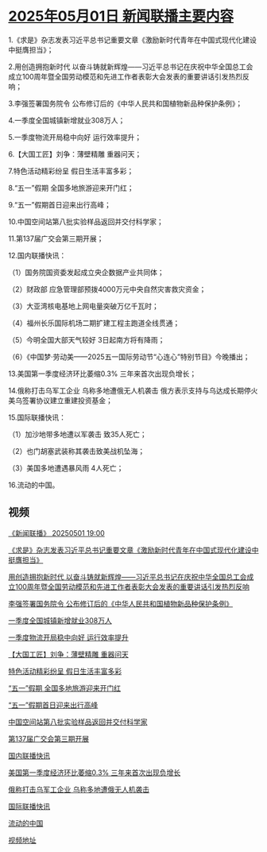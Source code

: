 # [2025年05月01日 新闻联播主要内容](https://tv.cctv.com/lm/xwlb/day/20250501.shtml)

1.《求是》杂志发表习近平总书记重要文章《激励新时代青年在中国式现代化建设中挺膺担当》；

2.用创造拥抱新时代 以奋斗铸就新辉煌——习近平总书记在庆祝中华全国总工会成立100周年暨全国劳动模范和先进工作者表彰大会发表的重要讲话引发热烈反响；

3.李强签署国务院令 公布修订后的《中华人民共和国植物新品种保护条例》；

4.一季度全国城镇新增就业308万人；

5.一季度物流开局稳中向好 运行效率提升；

6.【大国工匠】刘争：薄壁精雕 重器问天；

7.特色活动精彩纷呈 假日生活丰富多彩；

8.“五一”假期 全国多地旅游迎来开门红；

9.“五一”假期首日迎来出行高峰；

10.中国空间站第八批实验样品返回并交付科学家；

11.第137届广交会第三期开展；

12.国内联播快讯：

（1）国务院国资委发起成立央企数据产业共同体；

（2）财政部 应急管理部预拨4000万元中央自然灾害救灾资金；

（3）大亚湾核电基地上网电量突破万亿千瓦时；

（4）福州长乐国际机场二期扩建工程主跑道全线贯通；

（5）今明全国大部天气较好 3日起南方将有降雨；

（6）《中国梦·劳动美——2025五一国际劳动节“心连心”特别节目》今晚播出；

13.美国第一季度经济环比萎缩0.3% 三年来首次出现负增长；

14.俄称打击乌军工企业 乌称多地遭俄无人机袭击 俄方表示支持与乌达成长期停火 美乌签署协议建立重建投资基金；

15.国际联播快讯：

（1）加沙地带多地遭以军袭击 致35人死亡；

（2）也门胡塞武装称其袭击致美战机坠海；

（3）美国多地遭遇暴风雨 4人死亡；

16.流动的中国。

## 视频

[《新闻联播》 20250501 19:00](https://tv.cctv.com/2025/05/01/VIDEyNAR2wLgRJCr30M9ae8n250501.shtml)

[《求是》杂志发表习近平总书记重要文章《激励新时代青年在中国式现代化建设中挺膺担当》](https://tv.cctv.com/2025/05/01/VIDErMapJ9e3eVLEKlnWpeAl250501.shtml)

[用创造拥抱新时代 以奋斗铸就新辉煌——习近平总书记在庆祝中华全国总工会成立100周年暨全国劳动模范和先进工作者表彰大会发表的重要讲话引发热烈反响](https://tv.cctv.com/2025/05/01/VIDEpwGmI4kvP38Tmm4Cl9Ta250501.shtml)

[李强签署国务院令 公布修订后的《中华人民共和国植物新品种保护条例》](https://tv.cctv.com/2025/05/01/VIDERdmOx8Nq2w8yN2UrX9QC250501.shtml)

[一季度全国城镇新增就业308万人](https://tv.cctv.com/2025/05/01/VIDEQLZzbT6VnojOyYavh6VK250501.shtml)

[一季度物流开局稳中向好 运行效率提升](https://tv.cctv.com/2025/05/01/VIDEHrrME6WhCzyF5yg7Ne8X250501.shtml)

[【大国工匠】刘争：薄壁精雕 重器问天](https://tv.cctv.com/2025/05/01/VIDEa33P7pXRXcwttJrWZv28250501.shtml)

[特色活动精彩纷呈 假日生活丰富多彩](https://tv.cctv.com/2025/05/01/VIDEQl2fBEkhZDu90ESqYcf8250501.shtml)

[“五一”假期 全国多地旅游迎来开门红](https://tv.cctv.com/2025/05/01/VIDEcnCjrlY8WBo5nbu1HW2I250501.shtml)

[“五一”假期首日迎来出行高峰](https://tv.cctv.com/2025/05/01/VIDEjc9ExhA0FCziGE7nkMp9250501.shtml)

[中国空间站第八批实验样品返回并交付科学家](https://tv.cctv.com/2025/05/01/VIDE7XFh9d0S6laE9QiwSoM8250501.shtml)

[第137届广交会第三期开展](https://tv.cctv.com/2025/05/01/VIDEern10Q6hoaW6XBfiU4Dg250501.shtml)

[国内联播快讯](https://tv.cctv.com/2025/05/01/VIDE8lobAHaq3JlZIOvFdPQd250501.shtml)

[美国第一季度经济环比萎缩0.3% 三年来首次出现负增长](https://tv.cctv.com/2025/05/01/VIDEpgyMkvPbxIL8ZRnJPN3u250501.shtml)

[俄称打击乌军工企业 乌称多地遭俄无人机袭击](https://tv.cctv.com/2025/05/01/VIDEDfZJrybXDhjuXS1hkyqr250501.shtml)

[国际联播快讯](https://tv.cctv.com/2025/05/01/VIDEnFEMXfEMBtvkhe33JyOZ250501.shtml)

[流动的中国](https://tv.cctv.com/2025/05/01/VIDEVngVdMM6iFBZIm91tc50250501.shtml)

[视频地址](https://tv.cctv.com/lm/xwlb/day/20250501.shtml) 

